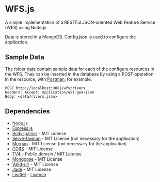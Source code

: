WFS.js
======
A simple implementation of a RESTFul JSON-oriented Web Feature Service (WFS) using Node.js.

Data is stored in a MongoDB. Config.json is used to configure the application.

## Sample Data

The folder [data](/data) contain sample data for each of the configure resources in the WFS. They can be inserted in the database by using a POST operation in the resource, with [Postman](https://www.getpostman.com/), for example.

```
POST http://localhost:3001/wfs/rivers
Headers: Accept: application/ext.geo+json
Body: <data/rivers.json>
```

## Dependencies
* [Node.js](https://nodejs.org/en/)
* [Express.js](http://expressjs.com/)
* [Body-parser](https://github.com/expressjs/body-parser) - MIT License
* [Serve-favicon](https://github.com/expressjs/serve-favicon) - MIT License (not necessary for the application)
* [Morgan](https://github.com/expressjs/morgan) - MIT License (not necessary for the application)
* [CORS](https://github.com/expressjs/cors) - MIT License
* [TV4](https://github.com/geraintluff/tv4) - Public domain / MIT License
* [Mongoose](https://github.com/Automattic/mongoose) - MIT License
* [Valid-url](https://github.com/ogt/valid-url) - MIT License
* [Jade](http://jade-lang.com/) - MIT License
* [Leaflet](http://leafletjs.com/) - [License](https://github.com/Leaflet/Leaflet/blob/master/LICENSE)
